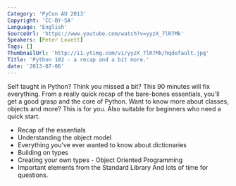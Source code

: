 ```yaml
---
Category: 'PyCon AU 2013'
Copyright: 'CC-BY-SA'
Language: 'English'
SourceUrl: 'https://www.youtube.com/watch?v=yyzX_7lR7Mk'
Speakers: [Peter Lovett]
Tags: []
ThumbnailUrl: 'http://i1.ytimg.com/vi/yyzX_7lR7Mk/hqdefault.jpg'
Title: 'Python 102 - a recap and a bit more.'
date: '2013-07-06'
---
```

Self taught in Python? Think you missed a bit? This 90 minutes will fix everything. From a really quick recap of the bare-bones essentials, you'll get a good grasp and the core of Python. Want to know more about classes, objects and more? This is for you. Also suitable for beginners who need a quick start.
* Recap of the essentials
* Understanding the object model
* Everything you've ever wanted to know about dictionaries
* Building on types
* Creating your own types - Object Oriented Programming
* Important elements from the Standard Library
And lots of time for questions.
